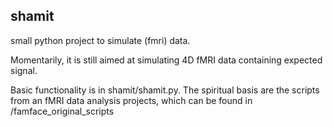 ## shamit

small python project to simulate (fmri) data.

Momentarily, it is still aimed at simulating 4D fMRI data containing expected signal.

Basic functionality is in shamit/shamit.py. The spiritual basis are the scripts from an fMRI data analysis projects,
which can be found in /famface_original_scripts
